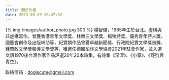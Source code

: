 ```yaml
---
title: 關於作者
date: 2023-03-29 19:47:32
---
```


{% img /images/author_photo.jpg 300 %}
楊智傑，1985年生於台北。虛構與非虛構寫作。曾獲香港青年文學獎、林榮三文學獎、楊牧詩獎、優秀青年詩人獎、國藝會創作及出版補助等，紀實類作品曾獲卓越新聞獎、行政院紀實文學獎首獎、鍾肇政文學獎報導文學獎等，獲邀任德國柏林文學協會2021年駐會作家，並入選文訊1970後台灣作家作品評選20年20本詩集，有詩集《深深》、《小寧》、《野狗與青空》。

聯絡信箱：dogiscute@gmail.com